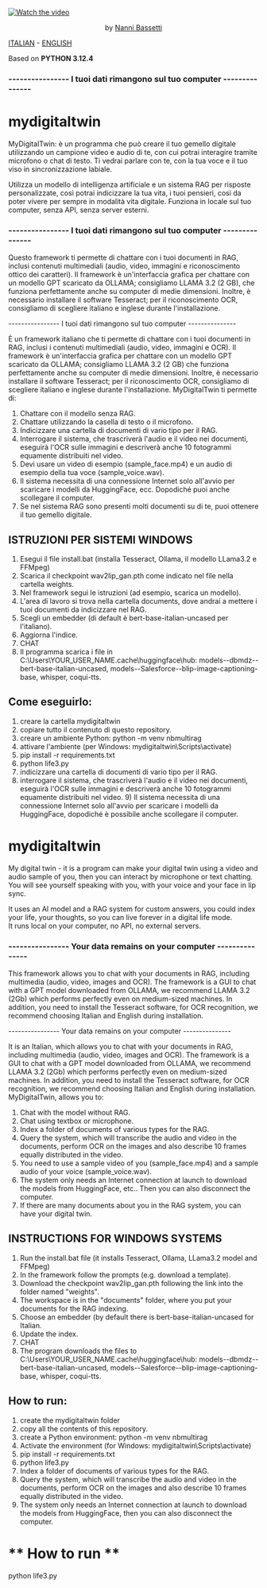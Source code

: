 [![Watch the video](https://img.youtube.com/vi/AqPgEY65E0E/maxresdefault.jpg)](https://youtu.be/AqPgEY65E0E)
<p align="center">by <a href="https://nannibassetti.com" target="_blank">Nanni Bassetti</a></p>   

[ITALIAN](#ITALIANO)  -  [ENGLISH](#ENGLISH)  

Based on **PYTHON 3.12.4**   
###  ---------------- I tuoi dati rimangono sul tuo computer ---------------   
<a name="ITALIANO"></a>  
# mydigitaltwin  
MyDigitalTwin: è un programma che può creare il tuo gemello digitale utilizzando un campione video e audio di te, con cui potrai interagire tramite microfono o chat di testo.
Ti vedrai parlare con te, con la tua voce e il tuo viso in sincronizzazione labiale.

Utilizza un modello di intelligenza artificiale e un sistema RAG per risposte personalizzate, così potrai indicizzare la tua vita, i tuoi pensieri, così da poter vivere per sempre in modalità vita digitale.
Funziona in locale sul tuo computer, senza API, senza server esterni.

### ---------------- I tuoi dati rimangono sul tuo computer ---------------

Questo framework ti permette di chattare con i tuoi documenti in RAG, inclusi contenuti multimediali (audio, video, immagini e riconoscimento ottico dei caratteri).
Il framework è un'interfaccia grafica per chattare con un modello GPT scaricato da OLLAMA; consigliamo LLAMA 3.2 (2 GB), che funziona perfettamente anche su computer di medie dimensioni.
Inoltre, è necessario installare il software Tesseract; per il riconoscimento OCR, consigliamo di scegliere italiano e inglese durante l'installazione.

---------------- I tuoi dati rimangono sul tuo computer ---------------

È un framework italiano che ti permette di chattare con i tuoi documenti in RAG, inclusi i contenuti multimediali (audio, video, immagini e OCR).
Il framework è un'interfaccia grafica per chattare con un modello GPT scaricato da OLLAMA; consigliamo LLAMA 3.2 (2 GB) che funziona perfettamente anche su computer di medie dimensioni.
Inoltre, è necessario installare il software Tesseract; per il riconoscimento OCR, consigliamo di scegliere italiano e inglese durante l'installazione.
MyDigitalTwin ti permette di:
1) Chattare con il modello senza RAG.
2) Chattare utilizzando la casella di testo o il microfono.
3) Indicizzare una cartella di documenti di vario tipo per il RAG.
4) Interrogare il sistema, che trascriverà l'audio e il video nei documenti, eseguirà l'OCR sulle immagini e descriverà anche 10 fotogrammi equamente distribuiti nel video.
5) Devi usare un video di esempio (sample_face.mp4) e un audio di esempio della tua voce (sample_voice.wav).
6) Il sistema necessita di una connessione Internet solo all'avvio per scaricare i modelli da HuggingFace, ecc. Dopodiché puoi anche scollegare il computer.
7) Se nel sistema RAG sono presenti molti documenti su di te, puoi ottenere il tuo gemello digitale.

## ISTRUZIONI PER SISTEMI WINDOWS

1) Esegui il file install.bat (installa Tesseract, Ollama, il modello LLama3.2 e FFMpeg)
2) Scarica il checkpoint wav2lip_gan.pth come indicato nel file nella cartella weights.
3) Nel framework segui le istruzioni (ad esempio, scarica un modello).
4) L'area di lavoro si trova nella cartella documents, dove andrai a mettere i tuoi documenti da indicizzare nel RAG.
5) Scegli un embedder (di default è bert-base-italian-uncased per l'italiano).
6) Aggiorna l'indice.
7) CHAT
8) Il programma scarica i file in C:\Users\YOUR_USER_NAME\.cache\huggingface\hub: models--dbmdz--bert-base-italian-uncased, models--Salesforce--blip-image-captioning-base, whisper, coqui-tts.

## Come eseguirlo:
1) creare la cartella mydigitaltwin
2) copiare tutto il contenuto di questo repository.
3) creare un ambiente Python: python -m venv nbmultirag
4) attivare l'ambiente (per Windows: mydigitaltwin\Scripts\activate)
5) pip install -r requirements.txt
6) python life3.py
7) indicizzare una cartella di documenti di vario tipo per il RAG.
8) interrogare il sistema, che trascriverà l'audio e il video nei documenti, eseguirà l'OCR sulle immagini e descriverà anche 10 fotogrammi equamente distribuiti nel video. 9) Il sistema necessita di una connessione Internet solo all'avvio per scaricare i modelli da HuggingFace, dopodiché è possibile anche scollegare il computer.

  
<a name="ENGLISH"></a>
# mydigitaltwin  
My digital twin - it is a program can make your digital twin using a video and audio sample of you, then you can interact by microphone or text chatting.  
You will see yourself speaking with you, with your voice and your face in lip sync.  

It uses an AI model and a RAG system for custom answers, you could index your life, your thoughts, so you can live forever in a digital life mode.  
It runs local on your computer, no API, no external servers.  
  
### ---------------- Your data remains on your computer ---------------  

This framework allows you to chat with your documents in RAG, including multimedia (audio, video, images and OCR).
The framework is a GUI to chat with a GPT model downloaded from OLLAMA, we recommend LLAMA 3.2 (2Gb) which performs perfectly even on medium-sized machines.
In addition, you need to install the Tesseract software, for OCR recognition, we recommend choosing Italian and English during installation.

---------------- Your data remains on your computer ---------------  

It is an Italian, which allows you to chat with your documents in RAG, including multimedia (audio, video, images and OCR).
The framework is a GUI to chat with a GPT model downloaded from OLLAMA, we recommend LLAMA 3.2 (2Gb) which performs perfectly even on medium-sized machines.
In addition, you need to install the Tesseract software, for OCR recognition, we recommend choosing Italian and English during installation.
MyDigitalTwin, allows you to:
1) Chat with the model without RAG.
2) Chat using textbox or microphone.
3) Index a folder of documents of various types for the RAG.
4) Query the system, which will transcribe the audio and video in the documents, perform OCR on the images and also describe 10 frames equally distributed in the video.
5) You need to use a sample video of you (sample_face.mp4) and a sample audio of your voice (sample_voice.wav).
6) The system only needs an Internet connection at launch to download the models from HuggingFace, etc.. Then you can also disconnect the computer.
7) If there are many documents about you in the RAG system, you can have your digital twin.

## INSTRUCTIONS FOR WINDOWS SYSTEMS

1) Run the install.bat file (it installs Tesseract, Ollama, LLama3.2 model and FFMpeg)
2) In the framework follow the prompts (e.g. download a template).
3) Download the checkpoint wav2lip_gan.pth following the link into the folder named "weights".
4) The workspace is in the "documents" folder, where you put your documents for the RAG indexing.
5) Choose an embedder (by default there is bert-base-italian-uncased for Italian.
6) Update the index.
7) CHAT
8) The program downloads the files to C:\Users\YOUR_USER_NAME\.cache\huggingface\hub: models--dbmdz--bert-base-italian-uncased, models--Salesforce--blip-image-captioning-base, whisper, coqui-tts.

## How to run:
1) create the mydigitaltwin folder
2) copy all the contents of this repository.
3) create a Python environment: python -m venv nbmultirag
4) Activate the environment (for Windows: mydigitaltwin\Scripts\activate)
5) pip install -r requirements.txt
6) python life3.py 
7) Index a folder of documents of various types for the RAG.
8) Query the system, which will transcribe the audio and video in the documents, perform OCR on the images and also describe 10 frames equally distributed in the video.
9) The system only needs an Internet connection at launch to download the models from HuggingFace, then you can also disconnect the computer.
 
# ** How to run **  
python life3.py  
 
